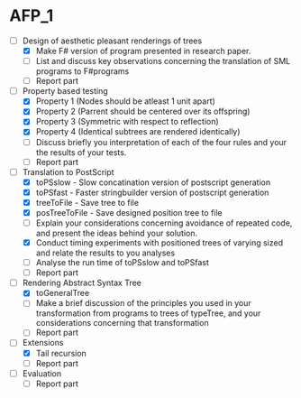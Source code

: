 # AFP_1

- [ ] Design of aesthetic pleasant renderings of trees  
  - [x] Make F# version of program presented in research paper. 
  - [ ] List and discuss key observations concerning the translation of SML programs to F#programs
  - [ ] Report part
- [ ] Property based testing
  - [x] Property 1 (Nodes should be atleast 1 unit apart)
  - [x] Property 2 (Parrent should be centered over its offspring)
  - [x] Property 3 (Symmetric with respect to reflection)
  - [x] Property 4 (Identical subtrees are rendered identically)
  - [ ] Discuss briefly you interpretation of each of the four rules and your the results of your tests.
  - [ ] Report part
- [ ] Translation to PostScript
  - [x] toPSslow - Slow concatination version of postscript generation
  - [x] toPSfast - Faster stringbuilder version of postscript generation
  - [x] treeToFile - Save tree to file
  - [x] posTreeToFile - Save designed position tree to file
  - [ ] Explain your considerations concerning avoidance of repeated code, and present the ideas behind your solution.
  - [x] Conduct timing experiments with positioned trees of varying sized and relate the results to you analyses
  - [ ] Analyse the run time of toPSslow and toPSfast
  - [ ] Report part
- [ ] Rendering Abstract Syntax Tree
  - [x] toGeneralTree
  - [ ] Make a brief discussion of the principles you used in your transformation from programs to trees of typeTree<string>, and your considerations concerning that transformation
  - [ ] Report part
- [ ] Extensions
  - [x] Tail recursion
  - [ ] Report part
- [ ] Evaluation
  - [ ] Report part
